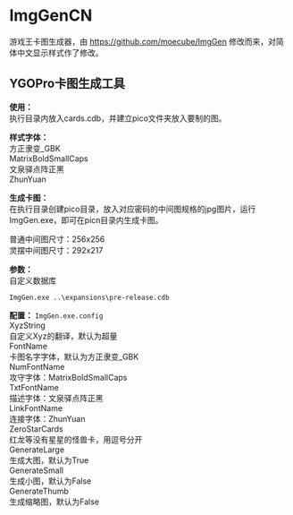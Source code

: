 # ImgGenCN
游戏王卡图生成器，由 https://github.com/moecube/ImgGen 修改而来，对简体中文显示样式作了修改。

YGOPro卡图生成工具
------------------------------------------------
**使用：**  
执行目录内放入cards.cdb，并建立pico文件夹放入要制的图。

**样式字体：**  
方正隶变_GBK  
MatrixBoldSmallCaps  
文泉驿点阵正黑  
ZhunYuan  

**生成卡图：**  
在执行目录创建pico目录，放入对应密码的中间图规格的jpg图片，运行ImgGen.exe，即可在picn目录内生成卡图。

普通中间图尺寸：256x256  
灵摆中间图尺寸：292x217  

**参数：**  
自定义数据库
```
ImgGen.exe ..\expansions\pre-release.cdb
```

**配置：** `ImgGen.exe.config`  
XyzString  
自定义Xyz的翻译，默认为超量  
FontName  
卡图名字字体，默认为方正隶变_GBK  
NumFontName  
攻守字体：MatrixBoldSmallCaps  
TxtFontName  
描述字体：文泉驿点阵正黑  
LinkFontName  
连接字体：ZhunYuan  
ZeroStarCards  
红龙等没有星星的怪兽卡，用逗号分开  
GenerateLarge  
生成大图，默认为True  
GenerateSmall  
生成小图，默认为False  
GenerateThumb  
生成缩略图，默认为False  
